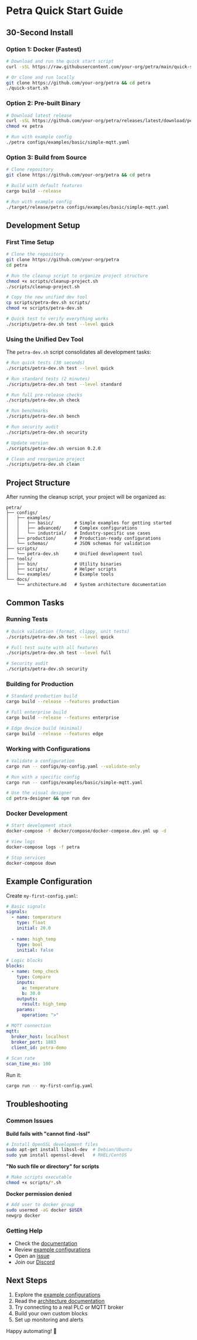 # Petra Quick Start Guide

## 30-Second Install

### Option 1: Docker (Fastest)
```bash
# Download and run the quick start script
curl -sSL https://raw.githubusercontent.com/your-org/petra/main/quick-start.sh | bash

# Or clone and run locally
git clone https://github.com/your-org/petra && cd petra
./quick-start.sh
```

### Option 2: Pre-built Binary
```bash
# Download latest release
curl -sSL https://github.com/your-org/petra/releases/latest/download/petra-linux-x64 -o petra
chmod +x petra

# Run with example config
./petra configs/examples/basic/simple-mqtt.yaml
```

### Option 3: Build from Source
```bash
# Clone repository
git clone https://github.com/your-org/petra && cd petra

# Build with default features
cargo build --release

# Run with example config
./target/release/petra configs/examples/basic/simple-mqtt.yaml
```

## Development Setup

### First Time Setup
```bash
# Clone the repository
git clone https://github.com/your-org/petra
cd petra

# Run the cleanup script to organize project structure
chmod +x scripts/cleanup-project.sh
./scripts/cleanup-project.sh

# Copy the new unified dev tool
cp scripts/petra-dev.sh scripts/
chmod +x scripts/petra-dev.sh

# Quick test to verify everything works
./scripts/petra-dev.sh test --level quick
```

### Using the Unified Dev Tool

The `petra-dev.sh` script consolidates all development tasks:

```bash
# Run quick tests (30 seconds)
./scripts/petra-dev.sh test --level quick

# Run standard tests (2 minutes)
./scripts/petra-dev.sh test --level standard

# Run full pre-release checks
./scripts/petra-dev.sh check

# Run benchmarks
./scripts/petra-dev.sh bench

# Run security audit
./scripts/petra-dev.sh security

# Update version
./scripts/petra-dev.sh version 0.2.0

# Clean and reorganize project
./scripts/petra-dev.sh clean
```

## Project Structure

After running the cleanup script, your project will be organized as:

```
petra/
├── configs/
│   ├── examples/
│   │   ├── basic/        # Simple examples for getting started
│   │   ├── advanced/     # Complex configurations  
│   │   └── industrial/   # Industry-specific use cases
│   ├── production/       # Production-ready configurations
│   └── schemas/          # JSON schemas for validation
├── scripts/
│   └── petra-dev.sh      # Unified development tool
├── tools/
│   ├── bin/              # Utility binaries
│   ├── scripts/          # Helper scripts
│   └── examples/         # Example tools
└── docs/
    └── architecture.md   # System architecture documentation
```

## Common Tasks

### Running Tests
```bash
# Quick validation (format, clippy, unit tests)
./scripts/petra-dev.sh test --level quick

# Full test suite with all features
./scripts/petra-dev.sh test --level full

# Security audit
./scripts/petra-dev.sh security
```

### Building for Production
```bash
# Standard production build
cargo build --release --features production

# Full enterprise build  
cargo build --release --features enterprise

# Edge device build (minimal)
cargo build --release --features edge
```

### Working with Configurations
```bash
# Validate a configuration
cargo run -- configs/my-config.yaml --validate-only

# Run with a specific config
cargo run -- configs/examples/basic/simple-mqtt.yaml

# Use the visual designer
cd petra-designer && npm run dev
```

### Docker Development
```bash
# Start development stack
docker-compose -f docker/compose/docker-compose.dev.yml up -d

# View logs
docker-compose logs -f petra

# Stop services
docker-compose down
```

## Example Configuration

Create `my-first-config.yaml`:

```yaml
# Basic signals
signals:
  - name: temperature
    type: float
    initial: 20.0
    
  - name: high_temp
    type: bool
    initial: false

# Logic blocks  
blocks:
  - name: temp_check
    type: Compare
    inputs:
      a: temperature
      b: 30.0
    outputs:
      result: high_temp
    params:
      operation: ">"

# MQTT connection
mqtt:
  broker_host: localhost
  broker_port: 1883
  client_id: petra-demo
  
# Scan rate
scan_time_ms: 100
```

Run it:
```bash
cargo run -- my-first-config.yaml
```

## Troubleshooting

### Common Issues

**Build fails with "cannot find -lssl"**
```bash
# Install OpenSSL development files
sudo apt-get install libssl-dev  # Debian/Ubuntu
sudo yum install openssl-devel   # RHEL/CentOS
```

**"No such file or directory" for scripts**
```bash
# Make scripts executable
chmod +x scripts/*.sh
```

**Docker permission denied**
```bash
# Add user to docker group
sudo usermod -aG docker $USER
newgrp docker
```

### Getting Help

- Check the [documentation](docs/)
- Review [example configurations](configs/examples/)
- Open an [issue](https://github.com/your-org/petra/issues)
- Join our [Discord](https://discord.gg/petra)

## Next Steps

1. Explore the [example configurations](configs/examples/)
2. Read the [architecture documentation](docs/architecture.md)
3. Try connecting to a real PLC or MQTT broker
4. Build your own custom blocks
5. Set up monitoring and alerts

Happy automating! 🚀
